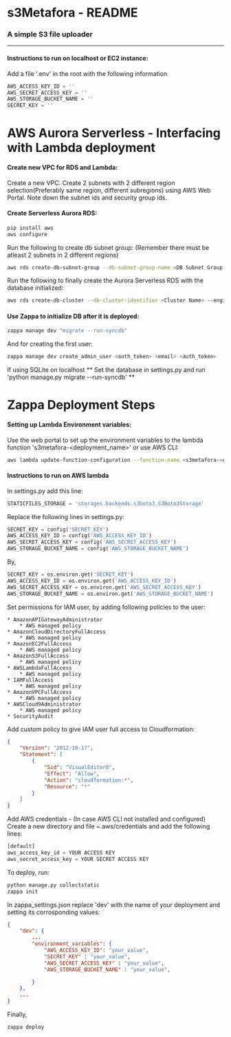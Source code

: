 # s3Metafora - README
### A simple S3 file uploader
---
#### Instructions to run on localhost or EC2 instance:

Add a file '.env' in the root with the following information
```python
AWS_ACCESS_KEY_ID = ''
AWS_SECRET_ACCESS_KEY = ''
AWS_STORAGE_BUCKET_NAME = ''
SECRET_KEY = ''
```


# AWS Aurora Serverless - Interfacing with Lambda deployment

#### Create new VPC for RDS and Lambda:

Create a new VPC. Create 2 subnets with 2 different region selection(Preferably same region, different subregions) using AWS Web Portal. Note down the subnet ids and security group ids.

#### Create Serverless Aurora RDS:

```sh
pip install aws
aws configure
```

Run the following to create db subnet group: (Remember there must be atleast 2 subnets in 2 different regions)
```sh
aws rds create-db-subnet-group --db-subnet-group-name <DB Subnet Group Name> --db-subnet-group-description <Subnet Group Description> --subnet-ids <Subnet Id 1> <Subnet Id 2>..
```
Run the following to finally create the Aurora Serverless RDS with the database initialized:
```sh
aws rds create-db-cluster --db-cluster-identifier <Cluster Name> --engine aurora --engine-version 5.6.10a --engine-mode serverless --scaling-configuration MinCapacity=4,MaxCapacity=8,SecondsUntilAutoPause=1000,AutoPause=true --master-username <Username> --master-user-password <Password> --database-name <DB name> --db-subnet-group-name <DB Subnet Group Name> --vpc-security-group-ids <Security Group ID>
```
#### Use Zappa to initialize DB after it is deployed:
```sh
zappa manage dev "migrate --run-syncdb"
```
And for creating the first user:
```sh
zappa manage dev create_admin_user <auth_token> <email> <auth_token>
```
If using SQLite on localhost
** Set the database in settings.py and run 'python manage.py migrate --run-syncdb' **

# Zappa Deployment Steps

#### Setting up Lambda Environment variables:
Use the web portal to set up the environment variables to the lambda function 's3metafora-<deployment_name>' or use AWS CLI:
```sh
aws lambda update-function-configuration --function-name <s3metafora-<deployment_name>> --environment Variables={KeyName1=string,KeyName2=string}
``` 


#### Instructions to run on AWS lambda

In settings.py add this line:
```python
STATICFILES_STORAGE = 'storages.backends.s3boto3.S3Boto3Storage'
```
Replace the following lines in settings.py:
```python
SECRET_KEY = config('SECRET_KEY')
AWS_ACCESS_KEY_ID = config('AWS_ACCESS_KEY_ID')
AWS_SECRET_ACCESS_KEY = config('AWS_SECRET_ACCESS_KEY')
AWS_STORAGE_BUCKET_NAME = config('AWS_STORAGE_BUCKET_NAME')
```

By,
```python
SECRET_KEY = os.environ.get('SECRET_KEY')
AWS_ACCESS_KEY_ID = os.environ.get('AWS_ACCESS_KEY_ID')
AWS_SECRET_ACCESS_KEY = os.environ.get('AWS_SECRET_ACCESS_KEY')
AWS_STORAGE_BUCKET_NAME = os.environ.get('AWS_STORAGE_BUCKET_NAME')
```
Set permissions for IAM user, by adding following policies to the user:

```
* AmazonAPIGatewayAdministrator
    * AWS managed policy
* AmazonCloudDirectoryFullAccess
    * AWS managed policy
* AmazonEC2FullAccess
    * AWS managed policy
* AmazonS3FullAccess
    * AWS managed policy
* AWSLambdaFullAccess
    * AWS managed policy
* IAMFullAccess
    * AWS managed policy
* AmazonVPCFullAccess
    * AWS managed policy
* AWSCloud9Administrator
    * AWS managed policy
* SecurityAudit
```
Add custom policy to give IAM user full access to Cloudformation:
```json
{
    "Version": "2012-10-17",
    "Statement": [
        {
            "Sid": "VisualEditor0",
            "Effect": "Allow",
            "Action": "cloudformation:*",
            "Resource": "*"
        }
    ]
}
```
Add AWS credentials - (In case AWS CLI not installed and configured)
Create a new directory and file ~.aws/credentials and add the following lines:
```python
[default]
aws_access_key_id = YOUR ACCESS KEY
aws_secret_access_key = YOUR SECRET ACCESS KEY
```
To deploy, run:  
```sh
python manage.py collectstatic
zappa init
```
In zappa_settings.json replace 'dev' with the name of your deployment and setting its corrosponding values:

```json
{
    "dev": {
        ...
        "environment_variables": {
            "AWS_ACCESS_KEY_ID": "your_value",
            "SECRET_KEY" : "your_value",
            "AWS_SECRET_ACCESS_KEY" : "your_value",
            "AWS_STORAGE_BUCKET_NAME" : "your_value",

        }
    },
    ...
}
```

Finally,
```sh
zappa deploy
```

